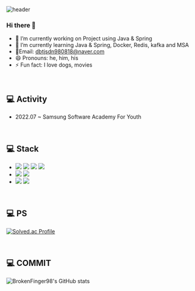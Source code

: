 ![header](https://capsule-render.vercel.app/api?type=Waving&height=200&color=gradient&text=BrokenFinger98)

### Hi there 👋
- 🔭 I’m currently working on Project using Java & Spring
- 🌱 I’m currently learning Java & Spring, Docker, Redis, kafka and MSA
- 📧Email: dbtjsdn980818@naver.com
- 😄 Pronouns: he, him, his
- ⚡ Fun fact: I love dogs, movies

<br>

## 💻 Activity
- 2022.07 ~ Samsung Software Academy For Youth

<br>

## 💻 Stack

- <img src="https://img.shields.io/badge/JAVA-007396?style=flat-square&logo=java&logoColor=white"/>
  <img src="https://img.shields.io/badge/spring-6DB33F?style=flat-square&logo=spring&logoColor=white"/>
  <img src="https://img.shields.io/badge/C-A8B9CC?style=flat-square&logo=C&logoColor=white"/>
  <img src="https://img.shields.io/badge/C++-3776AB?style=flat-square&logo=Python&logoColor=white">

- <img src="https://img.shields.io/badge/ORACLE-F80000?style=flat-square&logo=oracle&logoColor=white"/>
  <img src="https://img.shields.io/badge/postgres-%23316192.svg?style=for-the-badge&logo=postgresql&logoColor=white"/>
- <img src="https://img.shields.io/badge/Git-F05032?style=flat-square&logo=git&logoColor=white"/>
  <img src="https://img.shields.io/badge/Postman-FF6C37?style=flat-square&logo=Postman&logoColor=white"/>

<br>

## 💻 PS
[![Solved.ac Profile](http://mazassumnida.wtf/api/v2/generate_badge?boj=moda521)](https://solved.ac/moda521/)

<br>

## 💻 COMMIT
![BrokenFinger98's GitHub stats](https://github-readme-stats.vercel.app/api?username=BrokenFinger98&show_icons=true&theme=radical)
